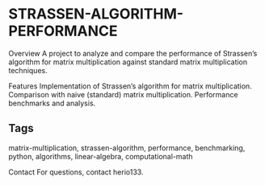 # STRASSEN-ALGORITHM-PERFORMANCE

Overview
A project to analyze and compare the performance of Strassen’s algorithm for matrix multiplication against standard matrix multiplication techniques.

Features
Implementation of Strassen’s algorithm for matrix multiplication.
Comparison with naive (standard) matrix multiplication.
Performance benchmarks and analysis.


## Tags

matrix-multiplication, strassen-algorithm, performance, benchmarking, python, algorithms, linear-algebra, computational-math


Contact
For questions, contact herio133.
